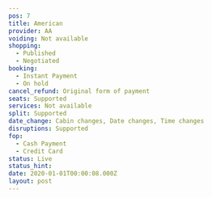 ```yaml
---
pos: 7
title: American
provider: AA
voiding: Not available
shopping: 
  - Published
  - Negotiated
booking:
  - Instant Payment
  - On hold
cancel_refund: Original form of payment
seats: Supported
services: Not available
split: Supported
date_change: Cabin changes, Date changes, Time changes
disruptions: Supported
fop:
  - Cash Payment
  - Credit Card
status: Live
status_hint: 
date: 2020-01-01T00:00:08.000Z
layout: post
---
```

